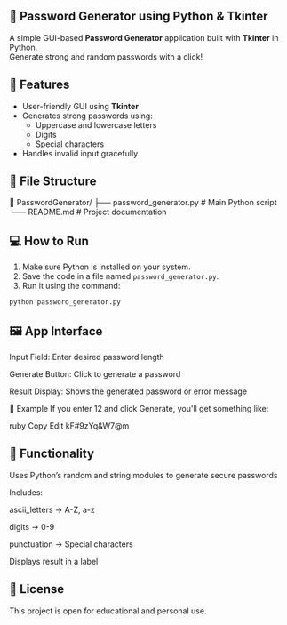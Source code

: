 ## 🔐 Password Generator using Python & Tkinter

A simple GUI-based **Password Generator** application built with **Tkinter** in Python.  
Generate strong and random passwords with a click!


## 🚀 Features

- User-friendly GUI using **Tkinter**
- Generates strong passwords using:
  - Uppercase and lowercase letters
  - Digits
  - Special characters
- Handles invalid input gracefully


## 🧱 File Structure

📁 PasswordGenerator/
├── password_generator.py # Main Python script
└── README.md # Project documentation


## 💻 How to Run

1. Make sure Python is installed on your system.
2. Save the code in a file named `password_generator.py`.
3. Run it using the command:

```bash
python password_generator.py
```


## 🖼️ App Interface

Input Field: Enter desired password length

Generate Button: Click to generate a password

Result Display: Shows the generated password or error message

🔐 Example
If you enter 12 and click Generate, you'll get something like:

ruby
Copy
Edit
kF#9zYq&W7@m


## 🧠 Functionality
Uses Python’s random and string modules to generate secure passwords

Includes:

ascii_letters → A-Z, a-z

digits → 0-9

punctuation → Special characters

Displays result in a label


## 📜 License

This project is open for educational and personal use.
